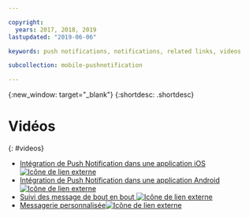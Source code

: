 ```yaml
---

copyright:
  years: 2017, 2018, 2019
lastupdated: "2019-06-06"

keywords: push notifications, notifications, related links, videos

subcollection: mobile-pushnotification

---
```


{:new_window: target="_blank"}
{:shortdesc: .shortdesc}


# Vidéos
{: #videos}

* <a href="https://www.youtube.com/watch?v=IA8RyAxqq4A" target="_blank"> Intégration de Push Notification dans une application iOS<img src="../../icons/launch-glyph.svg" alt="Icône de lien externe"></a>
* <a href="https://www.youtube.com/watch?v=VMfRkn31zkU" target="_blank"> Intégration de Push Notification dans une application Android <img src="../../icons/launch-glyph.svg" alt="Icône de lien externe"></a>
* <a href="https://www.youtube.com/watch?v=a8T_sxSvwx0" target="_blank"> Suivi des message de bout en bout <img src="../../icons/launch-glyph.svg" alt="Icône de lien externe"></a>
* <a href="https://www.youtube.com/watch?v=1wO30GfiLaI" target="_blank"> Messagerie personnalisée<img src="../../icons/launch-glyph.svg" alt="Icône de lien externe"></a>

